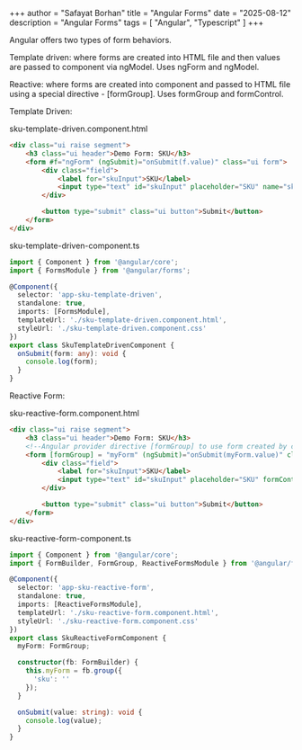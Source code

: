 +++
author = "Safayat Borhan"
title = "Angular Forms"
date = "2025-08-12"
description = "Angular Forms"
tags = [
    "Angular",
    "Typescript"
]
+++

Angular offers two types of form behaviors. 

Template driven: where forms are created into HTML file and then values are passed to component via ngModel. Uses ngForm and ngModel.

Reactive: where forms are created into component and passed to HTML file using a special directive - [formGroup]. Uses formGroup and formControl.


Template Driven:

sku-template-driven.component.html
```html
<div class="ui raise segment">
    <h3 class="ui header">Demo Form: SKU</h3>
    <form #f="ngForm" (ngSubmit)="onSubmit(f.value)" class="ui form">
        <div class="field">
            <label for="skuInput">SKU</label>
            <input type="text" id="skuInput" placeholder="SKU" name="sku" ngModel>
        </div>

        <button type="submit" class="ui button">Submit</button>
    </form>
</div>
```

sku-template-driven-component.ts
```typescript
import { Component } from '@angular/core';
import { FormsModule } from '@angular/forms';

@Component({
  selector: 'app-sku-template-driven',
  standalone: true,
  imports: [FormsModule],
  templateUrl: './sku-template-driven.component.html',
  styleUrl: './sku-template-driven.component.css'
})
export class SkuTemplateDrivenComponent {
  onSubmit(form: any): void {
    console.log(form);
  }
}
```

Reactive Form:

sku-reactive-form.component.html
```html
<div class="ui raise segment">
    <h3 class="ui header">Demo Form: SKU</h3>
    <!--Angular provider directive [formGroup] to use form created by component-->
    <form [formGroup] = "myForm" (ngSubmit)="onSubmit(myForm.value)" class="ui form">
        <div class="field">
            <label for="skuInput">SKU</label>
            <input type="text" id="skuInput" placeholder="SKU" formControlName="sku">
        </div>

        <button type="submit" class="ui button">Submit</button>
    </form>
</div>
```

sku-reactive-form-component.ts
```typescript
import { Component } from '@angular/core';
import { FormBuilder, FormGroup, ReactiveFormsModule } from '@angular/forms';

@Component({
  selector: 'app-sku-reactive-form',
  standalone: true,
  imports: [ReactiveFormsModule],
  templateUrl: './sku-reactive-form.component.html',
  styleUrl: './sku-reactive-form.component.css'
})
export class SkuReactiveFormComponent {
  myForm: FormGroup;

  constructor(fb: FormBuilder) {
    this.myForm = fb.group({
      'sku': ''
    });
  }

  onSubmit(value: string): void {
    console.log(value);
  }
}

```